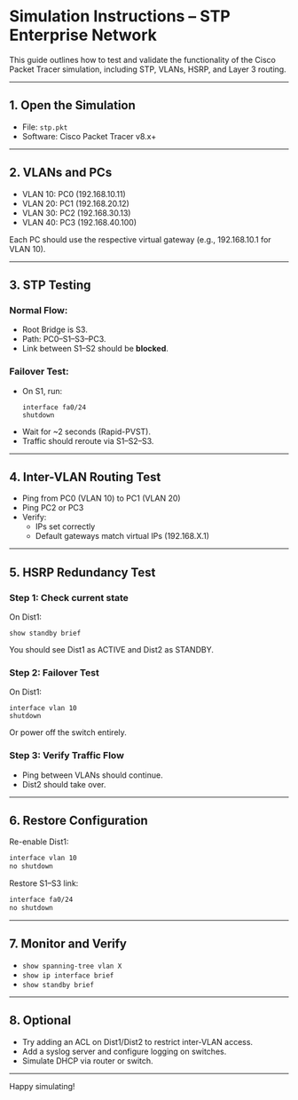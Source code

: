 
# Simulation Instructions – STP Enterprise Network

This guide outlines how to test and validate the functionality of the Cisco Packet Tracer simulation, including STP, VLANs, HSRP, and Layer 3 routing.

---

## 1. Open the Simulation

- File: `stp.pkt`
- Software: Cisco Packet Tracer v8.x+

---

## 2. VLANs and PCs

- VLAN 10: PC0 (192.168.10.11)
- VLAN 20: PC1 (192.168.20.12)
- VLAN 30: PC2 (192.168.30.13)
- VLAN 40: PC3 (192.168.40.100)

Each PC should use the respective virtual gateway (e.g., 192.168.10.1 for VLAN 10).

---

## 3. STP Testing

### Normal Flow:
- Root Bridge is S3.
- Path: PC0–S1–S3–PC3.
- Link between S1–S2 should be **blocked**.

### Failover Test:
- On S1, run:
  ```
  interface fa0/24
  shutdown
  ```
- Wait for ~2 seconds (Rapid-PVST).
- Traffic should reroute via S1–S2–S3.

---

## 4. Inter-VLAN Routing Test

- Ping from PC0 (VLAN 10) to PC1 (VLAN 20)
- Ping PC2 or PC3
- Verify:
  - IPs set correctly
  - Default gateways match virtual IPs (192.168.X.1)

---

## 5. HSRP Redundancy Test

### Step 1: Check current state
On Dist1:
```
show standby brief
```

You should see Dist1 as ACTIVE and Dist2 as STANDBY.

### Step 2: Failover Test
On Dist1:
```
interface vlan 10
shutdown
```
Or power off the switch entirely.

### Step 3: Verify Traffic Flow
- Ping between VLANs should continue.
- Dist2 should take over.

---

## 6. Restore Configuration

Re-enable Dist1:
```bash
interface vlan 10
no shutdown
```

Restore S1–S3 link:
```bash
interface fa0/24
no shutdown
```

---

## 7. Monitor and Verify

- `show spanning-tree vlan X`
- `show ip interface brief`
- `show standby brief`

---

## 8. Optional

- Try adding an ACL on Dist1/Dist2 to restrict inter-VLAN access.
- Add a syslog server and configure logging on switches.
- Simulate DHCP via router or switch.

---

Happy simulating!
